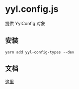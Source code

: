 # yyl.config.js
提供 YylConfig 对象

## 安装
```types
yarn add yyl-config-types --dev
```

## 文档
[这里](https://htmlpreview.github.io/?https://raw.githubusercontent.com/jackness1208/yyl-config-types/master/docs/modules.html)
